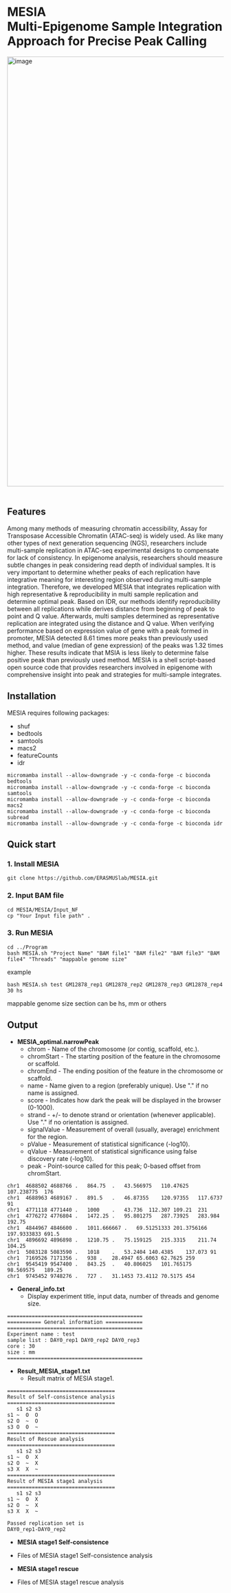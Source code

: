 # <b>MESIA</b><br>Multi-Epigenome Sample Integration Approach for Precise Peak Calling

<img width="1000" alt="image" src="https://github.com/ERASMUSlab/MESIA/assets/135592214/6ee0de9b-ce09-4d50-9780-6c4133a21d27">
<br>
<br>

## <b>Features</b>
  Among many methods of measuring chromatin accessibility, Assay for Transposase Accessible Chromatin (ATAC-seq) is widely used. 
  As like many other types of next generation sequencing (NGS), researchers include multi-sample replication in ATAC-seq experimental designs 
  to compensate for lack of consistency. 
  In epigenome analysis, researchers should measure subtle changes in peak considering read depth of individual samples. 
  It is very important to determine whether peaks of each replication have integrative meaning for interesting region observed during multi-sample integration. 
  Therefore, we developed MESIA that integrates replication with high representative & reproducibility in multi sample replication and determine optimal peak. 
  Based on IDR, our methods identify reproducibility between all replications while derives distance from beginning of peak to point and Q value. 
  Afterwards, multi samples determined as representative replication are integrated using the distance and Q value. 
  When verifying performance based on expression value of gene with a peak formed in promoter, 
  MESIA detected 8.61 times more peaks than previously used method, and value (median of gene expression) of the peaks was 1.32 times higher. 
  These results indicate that MSIA is less likely to determine false positive peak than previously used method. 
  MESIA is a shell script-based open source code that provides researchers involved in epigenome with comprehensive insight into peak and strategies 
  for multi-sample integrates.

## <b>Installation</b>
MESIA requires following packages:
+ shuf
+ bedtools
+ samtools
+ macs2
+ featureCounts
+ idr

```
micromamba install --allow-downgrade -y -c conda-forge -c bioconda bedtools
micromamba install --allow-downgrade -y -c conda-forge -c bioconda samtools
micromamba install --allow-downgrade -y -c conda-forge -c bioconda macs2
micromamba install --allow-downgrade -y -c conda-forge -c bioconda subread
micromamba install --allow-downgrade -y -c conda-forge -c bioconda idr
```

## <b>Quick start</b>
  ### <b>1. Install MESIA</b>
  ```shell script
  git clone https://github.com/ERASMUSlab/MESIA.git
  ```
  
  ### <b>2. Input BAM file</b>
  ```shell script
  cd MESIA/MESIA/Input_NF
  cp "Your Input file path" . 
  ```
  
  ### <b>3. Run MESIA</b>
  ```shell script
  cd ../Program
  bash MESIA.sh "Project Name" "BAM file1" "BAM file2" "BAM file3" "BAM file4" "Threads" "mappable genome size"
  ``` 
  example
  ```shell script
  bash MESIA.sh test GM12878_rep1 GM12878_rep2 GM12878_rep3 GM12878_rep4 30 hs
  ```
  mappable genome size section can be hs, mm or others
  
  ## <b>Output</b>
  + <b>MESIA_optimal.narrowPeak</b>
    + chrom - Name of the chromosome (or contig, scaffold, etc.).
    + chromStart - The starting position of the feature in the chromosome or scaffold.
    + chromEnd - The ending position of the feature in the chromosome or scaffold. 
    + name - Name given to a region (preferably unique). Use "." if no name is assigned.
    + score - Indicates how dark the peak will be displayed in the browser (0-1000). 
    + strand - +/- to denote strand or orientation (whenever applicable). Use "." if no orientation is assigned.
    + signalValue - Measurement of overall (usually, average) enrichment for the region.
    + pValue - Measurement of statistical significance (-log10).
    + qValue - Measurement of statistical significance using false discovery rate (-log10).
    + peak - Point-source called for this peak; 0-based offset from chromStart.

  ```shell script
  chr1	4688502	4688766	.	864.75	.	43.566975	110.47625	107.238775	176
  chr1	4688963	4689167	.	891.5	.	46.87355	120.97355	117.6737	91
  chr1	4771118	4771440	.	1000	.	43.736	112.307	109.21	231
  chr1	4776272	4776804	.	1472.25	.	95.801275	287.73925	283.984	192.75
  chr1	4844967	4846600	.	1011.666667	.	69.51251333	201.3756166	197.9333833	691.5
  chr1	4896692	4896898	.	1210.75	.	75.159125	215.3315	211.74	104.25
  chr1	5083128	5083590	.	1018	.	53.2404	140.4385	137.073	91
  chr1	7169526	7171356	.	938	.	28.4947	65.6063	62.7625	259
  chr1	9545419	9547400	.	843.25	.	40.806025	101.765175	98.569575	189.25
  chr1	9745452	9748276	.	727	.	31.1453	73.4112	70.5175	454
  ```
  
  + <b>General_info.txt</b>
    + Display experiment title, input data, number of threads and genome size.
  
   ```shell script
   ============================================
   =========== General information ============
   ============================================
   Experiment name : test
   sample list : DAY0_rep1 DAY0_rep2 DAY0_rep3
   core : 30
   size : mm
   ============================================
   ```

  + <b>Result_MESIA_stage1.txt</b>
    + Result matrix of MESIA stage1.

   ```shell script
   ===================================
   Result of Self-consistence analysis
   ===================================
      s1 s2 s3   
   s1 ~  O  O  
   s2 O  ~  O  
   s3 O  O  ~  
   ===================================
   Result of Rescue analysis
   ===================================
      s1 s2 s3   
   s1 ~  O  X  
   s2 O  ~  X  
   s3 X  X  ~ 
   ===================================
   Result of MESIA stage1 analysis
   ===================================
      s1 s2 s3   
   s1 ~  O  X   
   s2 O  ~  X   
   s3 X  X  ~   
   
   Passed replication set is
   DAY0_rep1-DAY0_rep2 
   ```
   
 + <b>MESIA stage1 Self-consistence</b>
  + Files of MESIA stage1 Self-consistence analysis

 + <b>MESIA stage1 rescue</b> 
  + Files of MESIA stage1 rescue analysis
  
  
  



